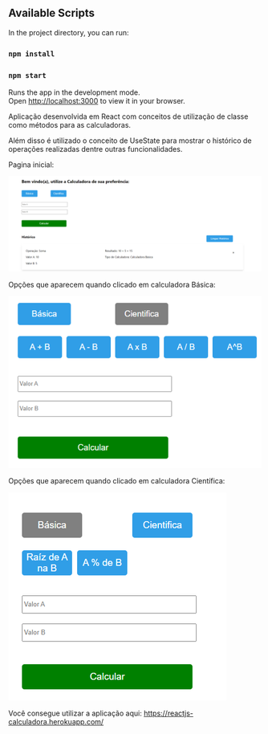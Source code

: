 ## Available Scripts

In the project directory, you can run:

### `npm install`

### `npm start`

Runs the app in the development mode.\
Open [http://localhost:3000](http://localhost:3000) to view it in your browser.

Aplicação desenvolvida em React com conceitos de utilização de classe como métodos para as calculadoras.

Além disso é utilizado o conceito de UseState para mostrar o histórico de operações realizadas dentre outras funcionalidades.

Pagina inicial:

![imagem](public/aplicação.png)

Opções que aparecem quando clicado em calculadora Básica:

![imagem](public/basica.png)

Opções que aparecem quando clicado em calculadora Científica:

![imagem](public/cientifica.png)

Você consegue utilizar a aplicação aqui: https://reactjs-calculadora.herokuapp.com/
